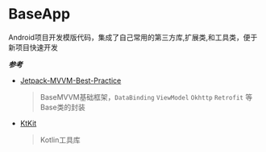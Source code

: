 # BaseApp
 Android项目开发模版代码，集成了自己常用的第三方库,扩展类,和工具类，便于新项目快速开发

***参考***

* [Jetpack-MVVM-Best-Practice](https://github.com/KunMinX/Jetpack-MVVM-Best-Practice)
  > BaseMVVM基础框架，`DataBinding` `ViewModel` `Okhttp` `Retrofit` 等Base类的封装
  
* [KtKit](https://github.com/hi-dhl/KtKit)
  > Kotlin工具库